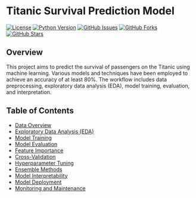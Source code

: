 # Titanic Survival Prediction Model

[![License](https://img.shields.io/badge/license-MIT-blue.svg)](LICENSE)
[![Python Version](https://img.shields.io/badge/python-3.8.5-brightgreen.svg)](https://www.python.org/downloads/release/python-385/)
[![GitHub Issues](https://img.shields.io/github/issues/yourusername/your-repository.svg)](https://github.com/Shouryabhardwajj/Titanic-Survival-Prediction-Model/issues)
[![GitHub Forks](https://img.shields.io/github/forks/yourusername/your-repository.svg)](https://github.com/Shouryabhardwajj/Titanic-Survival-Prediction-Model/network)
[![GitHub Stars](https://img.shields.io/github/stars/yourusername/your-repository.svg)](https://github.com/Shouryabhardwajj/Titanic-Survival-Prediction-Model/stargazers)

## Overview
This project aims to predict the survival of passengers on the Titanic using machine learning. Various models and techniques have been employed to achieve an accuracy of at least 80%. The workflow includes data preprocessing, exploratory data analysis (EDA), model training, evaluation, and interpretation.

## Table of Contents
- [Data Overview](#data-overview)
- [Exploratory Data Analysis (EDA)](#exploratory-data-analysis-eda)
- [Model Training](#model-training)
- [Model Evaluation](#model-evaluation)
- [Feature Importance](#feature-importance)
- [Cross-Validation](#cross-validation)
- [Hyperparameter Tuning](#hyperparameter-tuning)
- [Ensemble Methods](#ensemble-methods)
- [Model Interpretability](#model-interpretability)
- [Model Deployment](#model-deployment)
- [Monitoring and Maintenance](#monitoring-and-maintenance)


